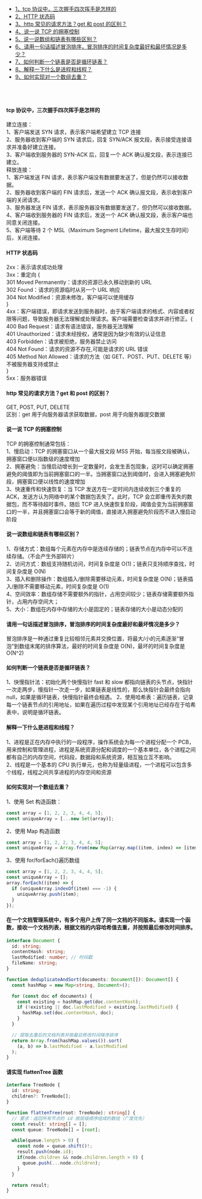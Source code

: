 - [1、tcp 协议中，三次握手四次挥手是怎样的](#tcp-协议中三次握手四次挥手是怎样的)
- [2、HTTP 状态码](#http-状态码)
- [3、http 常见的请求方法？get 和 post 的区别？](#http-常见的请求方法get-和-post-的区别)
- [4、说一说 TCP 的拥塞控制](#说一说-tcp-的拥塞控制)
- [5、说一说数组和链表有哪些区别？](#说一说数组和链表有哪些区别)
- [6、请用一句话描述冒泡排序，冒泡排序的时间复杂度最好和最坏情况是多少？](#请用一句话描述冒泡排序冒泡排序的时间复杂度最好和最坏情况是多少)
- [7、如何判断一个链表是否是循环链表？](#如何判断一个链表是否是循环链表)
- [8、解释一下什么是进程和线程？](#解释一下什么是进程和线程)
- [9、如何实现对一个数组去重？](#如何实现对一个数组去重)

<br>
<br>

#### tcp 协议中，三次握手四次挥手是怎样的

建立连接：<br>
1、客户端发送 SYN 请求，表示客户端希望建立 TCP 连接<br>
2、服务器收到客户端的 SYN 请求后，回复 SYN/ACK 报文段，表示接受连接请求并准备好建立连接。<br>
3、客户端收到服务器的 SYN-ACK 后，回复一个 ACK 确认报文段，表示连接已建立。<br>
释放连接：<br>
1、客户端发送 FIN 请求，表示客户端没有数据要发送了，但是仍然可以接收数据。<br>
2、服务器收到客户端的 FIN 请求后，发送一个 ACK 确认报文段，表示收到客户端的关闭请求。<br>
3、服务器发送 FIN 请求，表示服务器没有数据要发送了，但仍然可以接收数据。<br>
4、客户端收到服务器的 FIN 请求后，发送一个 ACK 确认报文段，表示客户端也同意关闭连接。<br>
5、客户端等待 2 个 MSL（Maximum Segment Lifetime，最大报文生存时间）后，关闭连接。

#### HTTP 状态码

2xx：表示请求成功处理<br>
3xx：重定向 {<br>
301 Moved Permanently：请求的资源已永久移动到新的 URL<br>
302 Found：请求的资源临时从另一个 URL 响应<br>
304 Not Modified：资源未修改，客户端可以使用缓存<br>
}<br>
4xx：客户端错误，即请求发送到服务器时，由于客户端请求的格式、内容或者权限等问题，导致服务器无法理解或处理请求。客户端需要检查请求并进行修正。{<br>
400 Bad Request：请求有语法错误，服务器无法理解<br>
401 Unauthorized：请求未经授权，通常是因为缺少有效的认证信息<br>
403 Forbidden：请求被拒绝，服务器禁止访问<br>
404 Not Found：请求的资源不存在,可能是请求的 URL 错误<br>
405 Method Not Allowed：请求的方法（如 GET、POST、PUT、DELETE 等）不被服务器支持或禁止<br>
}<br>
5xx：服务器错误

#### http 常见的请求方法？get 和 post 的区别？

GET, POST, PUT, DELETE<br>
区别：get 用于向服务器请求获取数据，post 用于向服务器提交数据

#### 说一说 TCP 的拥塞控制

TCP 的拥塞控制通常包括：<br>
1、慢启动：TCP 的拥塞窗口从一个最大报文段 MSS 开始，每当报文段被确认，拥塞窗口便以指数级的速度增加<br>
2、拥塞避免：当慢启动增长到一定数量时，会发生丢包现象，这时可以确定拥塞避免的阈值即为当前拥塞窗口的一半。当拥塞窗口达到阈值时，会进入拥塞避免阶段，拥塞窗口便以线性的速度增加<br>
3、快速重传和快速恢复：当 TCP 发送方在一定时间内连续收到三个重复的 ACK，发送方认为网络中的某个数据包丢失了。此时，TCP 会立即重传丢失的数据包，而不等待超时事件。随后 TCP 进入快速恢复阶段，阈值会变为当前拥塞窗口的一半，并且拥塞窗口会等于新的阈值，直接进入拥塞避免阶段而不进入慢启动阶段

#### 说一说数组和链表有哪些区别？

1、存储方式：数组每个元素在内存中是连续存储的；链表节点在内存中可以不连续存储。（不会产生外部碎片）<br>
2、访问方式：数组支持随机访问，时间复杂度是 O(1)；链表只支持顺序查找，时间复杂度是 O(N)<br>
3、插入和删除操作：数组插入/删除需要移动元素，时间复杂度是 O(N)；链表插入/删除不需要移动元素，时间复杂度是 O(1)<br>
4、空间效率：数组存储不需要额外的指针，占用空间较少；链表存储需要额外指针，占用内存空间大；<br>
5、大小：数组在内存中存储的大小是固定的；链表存储的大小是动态分配的

#### 请用一句话描述冒泡排序，冒泡排序的时间复杂度最好和最坏情况是多少？

冒泡排序是一种通过重复比较相邻元素并交换位置，将最大/小的元素逐渐“冒泡”到数组末尾的排序算法，最好的时间复杂度是 O(N)，最坏的时间复杂度是 O(N^2)

#### 如何判断一个链表是否是循环链表？

1、快慢指针法：初始化两个快慢指针 fast 和 slow 都指向链表的头节点，快指针一次走两步，慢指针一次走一步，如果链表是线性的，那么快指针会最终会指向 null，如果是循环链表，快慢指针最终会相遇。
2、使用哈希表：遍历链表，记录每一个链表节点的引用地址，如果在遍历过程中发现某个引用地址已经存在于哈希表中，说明是循环链表。

#### 解释一下什么是进程和线程？

1、进程是正在内存中执行的一段程序，操作系统会为每一个进程分配一个 PCB，用来控制和管理进程，进程是系统资源分配和调度的一个基本单位，各个进程之间都有自己的内存空间，代码段，数据段和系统资源，相互独立互不影响。<br>
2、线程是一个基本的 CPU 执行单元，也称为轻量级进程，一个进程可以包含多个线程，线程之间共享进程的内存空间和资源

#### 如何实现对一个数组去重？

1、使用 Set 构造函数：

```javascript
const array = [1, 2, 2, 3, 4, 4, 5];
const uniqueArray = [...new Set(array)];
```

2、使用 Map 构造函数

```javascript
const array = [1, 2, 2, 3, 4, 4, 5];
const uniqueArray = Array.from(new Map(array.map((item, index) => [item, index])).keys());
```

3、使用 for/forEach()遍历数组

```javascript
const array = [1, 2, 2, 3, 4, 4, 5];
const uniqueArray = [];
array.forEach((item) => {
  if (uniqueArray.indexOf(item) === -1) {
    uniqueArray.push(item);
  }
});
```

#### 在一个文档管理系统中，有多个用户上传了同一文档的不同版本。请实现一个函数，接收一个文档列表，根据文档的内容哈希值去重，并按照最后修改时间排序。

```typescript
interface Document {
  id: string;
  contentHash: string;
  lastModified: number; // 时间戳
  fileName: string;
}

function deduplicateAndSort(documents: Document[]): Document[] {
  const hashMap = new Map<string, Document>();

  for (const doc of documents) {
    const existing = hashMap.get(doc.contentHash);
    if (!existing || doc.lastModified > existing.lastModified) {
      hashMap.set(doc.contentHash, doc);
    }
  }

  // 提取去重后的文档列表并按最后修改时间降序排序
  return Array.from(hashMap.values()).sort(
    (a, b) => b.lastModified - a.lastModified
  );
}
```

#### 请实现 flattenTree 函数

```typescript
interface TreeNode {
  id: string;
  children?: TreeNode[];
}

function flattenTree(root: TreeNode): string[] {
  // 要求：返回所有节点的 id 按层级顺序组成的数组（广度优先）
  const result: string[] = [];
  const queue: TreeNode[] = [root];

  while(queue.length > 0) {
    const node = queue.shift()!;
    result.push(node.id);
    if(node.children && node.children.length > 0) {
      queue.push(...node.children);
    }
  }

  return result;
}
```
